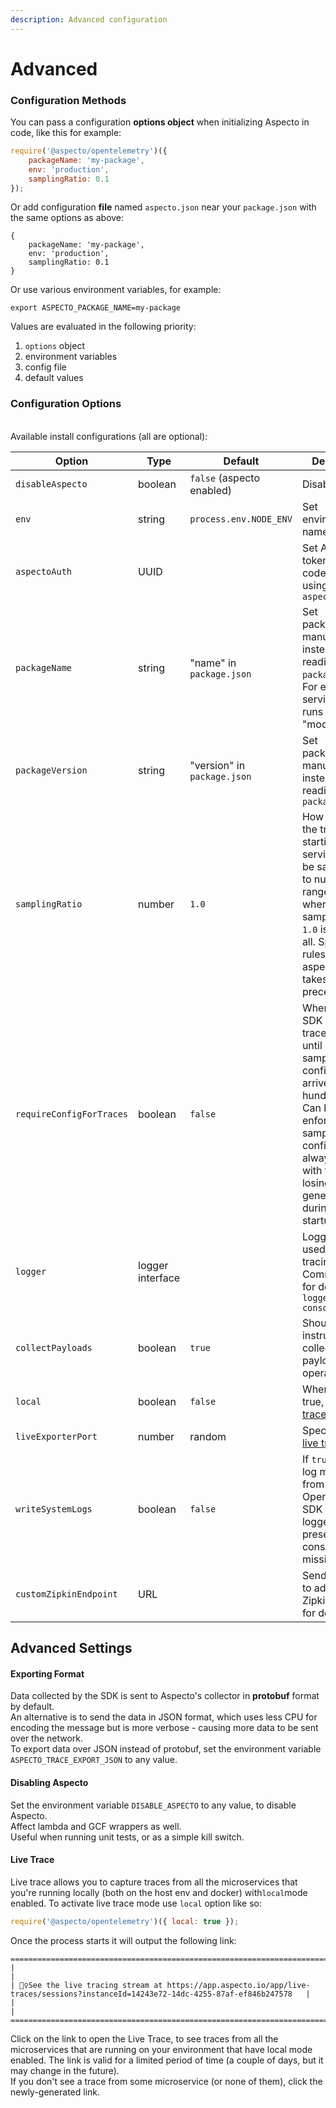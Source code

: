 ```yaml
---
description: Advanced configuration
---
```


# Advanced

### Configuration Methods

You can pass a configuration **options object** when initializing Aspecto in code, like this for example:

```javascript
require('@aspecto/opentelemetry')({
    packageName: 'my-package',
    env: 'production',
    samplingRatio: 0.1
});
```

Or add configuration **file** named `aspecto.json` near your `package.json` with the same options as above:

```
{
    packageName: 'my-package',
    env: 'production',
    samplingRatio: 0.1
}
```

Or use various environment variables, for example:

```
export ASPECTO_PACKAGE_NAME=my-package
```

Values are evaluated in the following priority:

1. `options` object
2. environment variables
3. config file
4. default values

### Configuration Options

\
Available install configurations (all are optional):

| Option                   | Type             | Default                     | Description                                                                                                                                                                                                                                   |
| ------------------------ | ---------------- | --------------------------- | --------------------------------------------------------------------------------------------------------------------------------------------------------------------------------------------------------------------------------------------- |
| `disableAspecto`         | boolean          | `false` (aspecto enabled)   | Disable aspecto                                                                                                                                                                                                                               |
| `env`                    | string           | `process.env.NODE_ENV`      | Set environment name manually                                                                                                                                                                                                                 |
| `aspectoAuth`            | UUID             |                             | Set Aspecto token from code instead of using `aspecto.json`                                                                                                                                                                                   |
| `packageName`            | string           | "name" in `package.json`    | Set packageName manually instead of reading it from `package.json`. For example: a service that runs in multiple "modes"                                                                                                                      |
| `packageVersion`         | string           | "version" in `package.json` | Set packageVersion manually instead of reading it from `package.json`                                                                                                                                                                         |
| `samplingRatio`          | number           | `1.0`                       | How many of the traces starting in this service should be sampled. Set to number in range \[0.0, 1.0] where `0.0` is no sampling, and `1.0` is sample all. Specific rules set via aspecto app takes precedence \|                             |
| `requireConfigForTraces` | boolean          | `false`                     | When `true`, the SDK will not trace anything until remote sampling configuration arrives (few hundreds ms). Can be used to enforce sampling configuration is always applied, with the cost of losing traces generated during service startup. |
| `logger`                 | logger interface |                             | Logger to be used in this tracing library. Common use for debugging `logger: console`                                                                                                                                                         |
| `collectPayloads`        | boolean          | `true`                      | Should instrumentation collect payloads of operations                                                                                                                                                                                         |
| `local`                  | boolean          | `false`                     | When set to true, enable [live traces](https://www.npmjs.com/package/@aspecto/opentelemetry#live-traces)                                                                                                                                      |
| `liveExporterPort`       | number           | random                      | Specify port for [live traces](https://www.npmjs.com/package/@aspecto/opentelemetry#live-traces)                                                                                                                                              |
| `writeSystemLogs`        | boolean          | `false`                     | If `true`, emit all log messages from Opentelemetry SDK to supplied logger if present, or to console if missing                                                                                                                               |
| `customZipkinEndpoint`   | URL              |                             | Send all traces to additional Zipkin server for debug                                                                                                                                                                                         |

## Advanced Settings

#### Exporting Format

Data collected by the SDK is sent to Aspecto's collector in **protobuf** format by default. \
An alternative is to send the data in JSON format, which uses less CPU for encoding the message but is more verbose - causing more data to be sent over the network. \
To export data over JSON instead of protobuf, set the environment variable  `ASPECTO_TRACE_EXPORT_JSON` to any value.

#### Disabling Aspecto

Set the environment variable `DISABLE_ASPECTO` to any value, to disable Aspecto.\
Affect lambda and GCF wrappers as well.\
Useful when running unit tests, or as a simple kill switch.

#### &#x20;**Live Trace**

Live trace allows you to capture traces from all the microservices that you're running locally (both on the host env and docker) with`local`mode enabled. To activate live trace mode use `local` option like so:

```javascript
require('@aspecto/opentelemetry')({ local: true });
```

&#x20;Once the process starts it will output the following link:

```
=====================================================================================================================================
|                                                                                                                                   |
| 🕵️‍♀️See the live tracing stream at https://app.aspecto.io/app/live-traces/sessions?instanceId=14243e72-14dc-4255-87af-ef846b247578   |
|                                                                                                                                   |
=====================================================================================================================================
```

Click on the link to open the Live Trace, to see traces from all the microservices that are running on your environment that have local mode enabled. The link is valid for a limited period of time (a couple of days, but it may change in the future). \
If you don't see a trace from some microservice (or none of them), click the newly-generated link.

##
